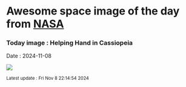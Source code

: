 
# Awesome space image of the day from [NASA](https://api.nasa.gov/)

### Today image : Helping Hand in Cassiopeia
Date : 2024-11-08

![](https://apod.nasa.gov/apod/image/2411/Ldn1355HelpingHandFR1024.png)

<small>Latest update : Fri Nov  8 22:14:54 2024</small>
        